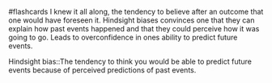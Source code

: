 #flashcards 
I knew it all along, the tendency to believe after an outcome that one would have foreseen it. Hindsight biases convinces one that they can explain how past events happened and that they could perceive how it was going to go. Leads to overconfidence in ones ability to predict future events.

Hindsight bias::The tendency to think you would be able to predict future events because of perceived predictions of past events.
<!--SR:!2023-11-07,3,250-->